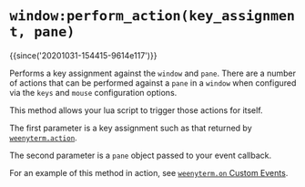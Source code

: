 # `window:perform_action(key_assignment, pane)`

{{since('20201031-154415-9614e117')}}

Performs a key assignment against the `window` and `pane`.
There are a number of actions that can be performed against a `pane` in
a `window` when configured via the `keys` and `mouse` configuration options.

This method allows your lua script to trigger those actions for itself.

The first parameter is a key assignment such as that returned by [`weenyterm.action`](../weenyterm/action.md).

The second parameter is a `pane` object passed to your event callback.

For an example of this method in action, see [`weenyterm.on` Custom Events](../weenyterm/on.md#custom-events).
